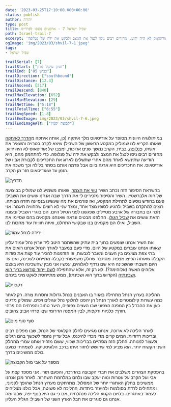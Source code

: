 ```yaml
---
date: '2023-03-25T17:10:00.000+00:00'
status: publish
author: יהודה
type: post
title: שביל ישראל 7 - ארבעים נכנסו לפרד״ס
path: Israel-trail-7
excerpt: 'במיתולוגיה היוונית מסופר על אודיסאוס מלך איתקה (כן, אותה איתקה מהדרך לאיתקה שאותו הקריא לנו שמוליק במקטע הראשון של השביל) שיצא לקרב בטרויה והשאיר את אשתו, פנלופה, בבית. הקרב נערך שנים ארוכות, ומצבו של אודיסאוס לא היה ידוע. מחזרים רבים ניסו לנצל את המצב ולבקש את ידה של פנלופה'
ogImage: 'img/2023/03/shvil-7-1.jpeg'
tags:
- שביל ישראל

trailSerial: [7]
trailStart: ["חניון עיקול מרון"]
trailEnd: ["כביש 85"]
trailDirection: ["southbound"]
trailDistance: [12.4]
trailAscend: [217]
trailDescend: [840]
trailMaxElevation: [652]
trailMinElevation: [29]
trailNetTime: ["5:18"]
trailTotalTime: ["6:55"]
trailAvgSpeed: [1.8]
trailEndImage: img/2023/03/shvil-7-6.jpeg
trailEndImageAlt: ["קבוצת יסמין"]
--- 
```


במיתולוגיה היוונית מסופר על אודיסאוס מלך איתקה (כן, אותה איתקה מ[הדרך לאיתקה](https://www.mouflon.co.il/הדרךלאיתקה) שאותו הקריא לנו שמוליק במקטע הראשון של השביל) שיצא לקרב בטרויה והשאיר את אשתו, [פנלופה](https://he.wikipedia.org/wiki/פנלופה), בבית. הקרב נמשך שנים ארוכות, ומצבו של אודיסאוס לא היה ידוע. מחזרים רבים ניסו לנצל את המצב ולבקש את ידה של פנלופה. כדי להתחמק מהם, היא הודיעה שתינשא לאחד מהם אחרי שתשלים לארוג את התכריכים לקבורת אביו של אודיסאוס. את התכריכים היא ארגה ביום אבל פרמה אותם בסתר בלילה וכך משכה את הזמן עד שאודיסאוס חזר מן הקרב.

![תדריך](/img/2023/03/shvil-7-1.jpeg "תדריך")

בהשראת הסיפור הזה נכתב השיר [טווי את הצמר](https://benyehuda.org/read/12609), שאותו משמיע לנו שמוליק בביצועה של חוה אלברשטיין. השיר והסיפור מזכירים לי את הדרך שבה אנחנו עושים את השביל: פעם בחודש נוסעים לתחילת המקטע, ואז פורמים את מה שעשינו בנסיעה חזרה הביתה. רוצים להתקדם בשביל ולהגיע לסופו מצד אחד, ומצד שני לא רוצים שהחוויה תיגמר. אני נזכר גם בחבורה של ארבע מטיילים שפגשנו לפני הטיול היום. הם בוגרי השביל ובעונה הזאת עושים את [שביל הגולן](https://www.al-hashvil.co.il/trips/guided-trips/מקטעי-שביל-הגולן/). החלפנו מבטים ונראה שאנחנו מקנאים בהם שסיימו את השביל, ואילו הם מקנאים בנו שבקושי התחלנו, ואיזה חוויות עוד מחכות לנו. 

![ירידה לנחל עמוד](/img/2023/03/shvil-7-2.jpeg "ירידה לנחל עמוד")

את השיר אנחנו שומעים בתוך בית עתיק שהשתמר היטב ליד ערוץ נחל עמוד עליון שאותו אנחנו עוברים במקטע של היום. מדי פעם במעבר לאורך הנחל אנחנו רואים את בתי צפת מציצים בין העצים ומעבר לגבעות, וזו הזדמנות להכיר עוד קצת את סודות הקבלה שאותה הפיצו מצפת. מסתבר שחלק משמעותי בקבלה מתייחס לשכינה, ואם עד היום חשבתי שהשכינה היא שם נרדף לאלוהים, עכשיו אני מבין שהשכינה היא בעצם אלוהים האשה (אלוהימה?). 
לא רק זה,
 אלא שהתפילה [לשם ייחוד קודשא בריך הוא ושכינתיה](https://he.wikipedia.org/wiki/לשם_ייחוד)
 (הקדוש ברוך הוא ושכינתו), ממש מתייחסת לאקט מיני בינהם. 

![רקפות](/img/2023/03/shvil-7-3.jpeg "רקפות")

ההליכה בערוץ הנחל מתחילה באזור בו האבנים בנחל גדולות וחסרות צורה. רק לאחר כמה עשרות קילומטרים לאורך הנחל הן יהפכו לחלוקי נחל עגולים ויפים. שמוליק מדגים כאן את ההבדל בין המפנה הצפוני שבו העצים צפופים, היער טחוב והפרחים הם פרחי חורף: כלניות ורקפות, לבין המפנה הדרומי שבו פרחי אביב צהובים.  


![סוף סוף מים](/img/2023/03/shvil-7-4.jpeg "סוף סוף מים")

לאחר הליכה לא ארוכה, אנחנו מגיעים לחלק הקלאסי של הנחל, שבו מפלים רבים ובריכות רדודות. המים קרים מדי מכדי להיכנס, אבל עדיין נחמד לשכשך בהם רגלים ולעצור למנוחה. החלק הזה מסתיים בבריכות שכווי, ששם מזהיר אותנו עמרי מהחלק השני הקשוח יותר. הוא מציע למי שחושש לחזור איתו ברכב הלוגיסטיקה. לשמחתי כמעט כולם ממשיכים בדרך. 

![מספר על אבי מול הקבוצה](/img/2023/03/shvil-7-5.jpeg "מספר על אבי מול הקבוצה")

בהפסקת הצהרים משלבים את חברי הקבוצה בהדרכה, והפעם תורי. אני מספר קצת על אבי ועל הקרב על עטרות ונווה יעקב שבו נלחם במלחמת השחרור. לאחר מכן אנחנו ממשיכים בחלק האתגרי יותר של המסלול. מתרחקים מערוץ הנחל שהופך לקניוני, ומתחילים לרדת בסולמות ולהיעזר ביתדות. ההליכה לא פשוטה, אבל כולנו מצליחים לעמוד באתגרים. בסיום הקטע הליכה מנהלתית, אם כי גם היא בנוף יפה, שבסיומה אנחנו גם סוגרים את חבל הארץ השני של השביל: הגליל העליון. 
